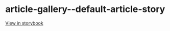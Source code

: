 # article-gallery--default-article-story

[View in storybook](https://raw.githack.com/Independent-Digital-News-and-Media-Ltd/standard-pwamp-sb/PR-609-sb/index.html?path=/story/article-gallery--default-article-story)